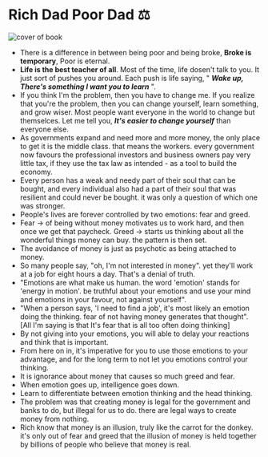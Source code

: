 # Rich Dad Poor Dad ⚖

![cover of book](https://m.media-amazon.com/images/I/81BE7eeKzAL._SY385_.jpg)

* There is a difference in between being poor and being broke, **Broke is temporary**, Poor is eternal.
* **Life is the best teacher of all**. Most of the time, life dosen't talk to you. It just sort of pushes you around. Each push is life saying, " ***Wake up, There's something I want you to learn*** ".
* If you think I'm the problem, then you have to change me. If you realize that you're the problem, then you can change yourself, learn something, and grow wiser. Most people want everyone in the world to change but themselces. Let me tell you, ***It's easier to change yourself*** than everyone else.
* As governments expand and need more and more money, the only place to get it is the middle class. that means the workers. every government now favours the professional investors and business owners pay very little tax, if they use the tax law as intended - as a tool to build the economy.
* Every person has a weak and needy part of their soul that can be bought, and every individual also had a part of their soul that was resilient and could never be bought. it was only a question of which one was stronger.
* People's lives are forever controlled by two emotions: fear and greed.
* Fear -> of being without money motivates us to work hard, and then once we get that paycheck. Greed ->  starts us thinking about all the wonderful things money can buy. the pattern is then set.
* The avoidance of money is just as psychotic as being attached to money.
* So many people say, "oh, I'm not interested in money". yet they'll work at a job for eight hours a day. That's a denial of truth.
* "Emotions are what make us human. the word 'emotion' stands for 'energy in motion'. be truthful about your emotions and use your mind and emotions in your favour, not against yourself".
* "When a person says, 'I need to find a job', it's most likely an emotion doing the thinking. fear of not having money generates that thought". [All I'm saying is that It's fear that is all too often doing thinking]
* By not giving into your emotions, you will able to delay your reactions and think that is important.
* From here on in, it's imperative for you to use those emotions to your advantage, and for the long term to not let you emotions control your thinking.
* It is ignorance about money that causes so much greed and fear.
* When emotion goes up, intelligence goes down.
* Learn to differentiate between emotion thinking and the head thinking.
* The problem was that creating money is legal for the government and banks to do, but illegal for us to do. there are legal ways to create money from nothing.
* Rich know that money is an illusion, truly like the carrot for the donkey. it's only out of fear and greed that the illusion of money is held together by billions of people who believe that money is real.
